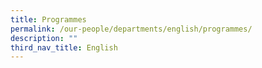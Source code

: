 ```yaml
---
title: Programmes
permalink: /our-people/departments/english/programmes/
description: ""
third_nav_title: English
---
```

